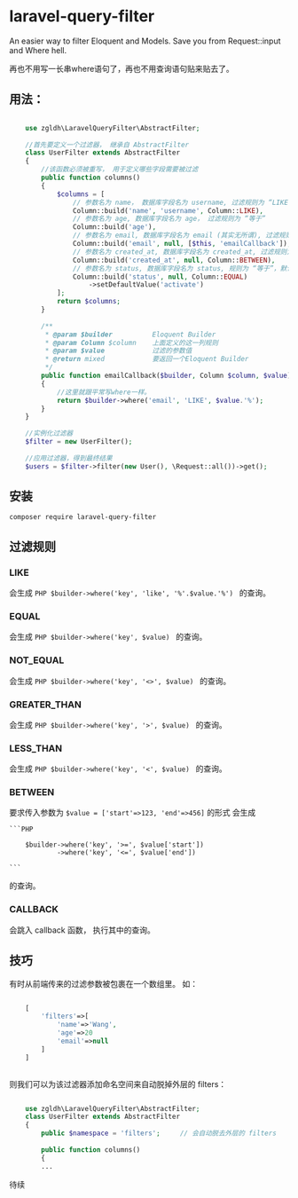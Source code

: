 # laravel-query-filter

An easier way to filter Eloquent and Models. Save you from Request::input and Where hell.

再也不用写一长串where语句了，再也不用查询语句贴来贴去了。

## 用法：

```PHP

    use zgldh\LaravelQueryFilter\AbstractFilter;
    
    //首先要定义一个过滤器， 继承自 AbstractFilter
    class UserFilter extends AbstractFilter     
    {
        //该函数必须被重写， 用于定义哪些字段需要被过滤
        public function columns()               
        {
            $columns = [
                // 参数名为 name， 数据库字段名为 username, 过滤规则为 “LIKE” (前后百分号)
                Column::build('name', 'username', Column::LIKE),        
                // 参数名为 age, 数据库字段名为 age， 过滤规则为 “等于”
                Column::build('age'),                                   
                // 参数名为 email, 数据库字段名为 email (其实无所谓), 过滤规则为回调函数 emailCallback()
                Column::build('email', null, [$this, 'emailCallback']), 
                // 参数名为 created_at, 数据库字段名为 created_at, 过滤规则为 "Between"
                Column::build('created_at', null, Column::BETWEEN),
                // 参数名为 status, 数据库字段名为 status, 规则为 “等于”，默认值为 'activate'
                Column::build('status', null, Column::EQUAL)
                    ->setDefaultValue('activate')                        
            ];
            return $columns;
        }
        
        /**
         * @param $builder          Eloquent Builder
         * @param Column $column    上面定义的这一列规则
         * @param $value            过滤的参数值
         * @return mixed            要返回一个Eloquent Builder
         */
        public function emailCallback($builder, Column $column, $value) 
        {
            //这里就跟平常写where一样。
            return $builder->where('email', 'LIKE', $value.'%');    
        }
    }
    
    //实例化过滤器
    $filter = new UserFilter();
    
    //应用过滤器，得到最终结果
    $users = $filter->filter(new User(), \Request::all())->get();
```

## 安装

``` composer require laravel-query-filter ```


## 过滤规则

### LIKE 
    
会生成 ```PHP $builder->where('key', 'like', '%'.$value.'%') ``` 的查询。 

### EQUAL 

会生成 ```PHP $builder->where('key', $value) ``` 的查询。 

### NOT_EQUAL 

会生成 ```PHP $builder->where('key', '<>', $value) ``` 的查询。 
    
### GREATER_THAN 

会生成 ```PHP $builder->where('key', '>', $value) ``` 的查询。 
    
### LESS_THAN 

会生成 ```PHP $builder->where('key', '<', $value) ``` 的查询。 
    
### BETWEEN 

要求传入参数为 ``` $value = ['start'=>123, 'end'=>456] ``` 的形式
会生成
    
    ```PHP
        
        $builder->where('key', '>=', $value['start']) 
                ->where('key', '<=', $value['end']) 
    
    ``` 
    
的查询。 
    
### CALLBACK 

会跳入 callback 函数， 执行其中的查询。 
    
    
## 技巧

有时从前端传来的过滤参数被包裹在一个数组里。 如：
```PHP

    [
        'filters'=>[
            'name'=>'Wang',
            'age'=>20
            'email'=>null
        ]
    ]
    
```

则我们可以为该过滤器添加命名空间来自动脱掉外层的 filters：


```PHP

    use zgldh\LaravelQueryFilter\AbstractFilter;
    class UserFilter extends AbstractFilter     
    {
        public $namespace = 'filters';     // 会自动脱去外层的 filters
    
        public function columns()               
        {
        ...
```

待续
